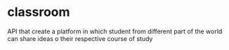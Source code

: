 # classroom
API that create a platform in which student from different part of the world can share ideas o their respective course of study
